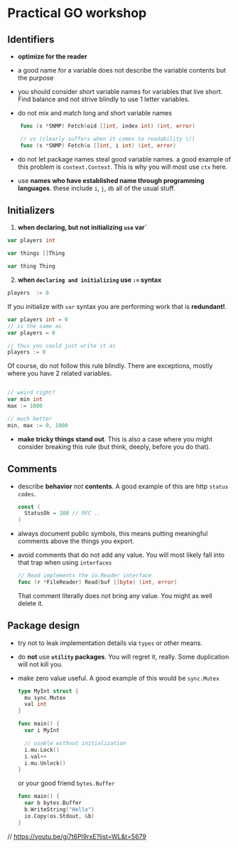 # Practical GO workshop

## Identifiers

- **optimize for the reader**

* a good name for a variable does not describe the variable contents but the purpose

- you should consider short variable names for variables that live short. Find balance and not strive blindly to use 1 letter variables.

* do not mix and match long and short variable names

```go
    func (s *SNMP) Fetch(oid []int, index int) (int, error)

    // vs (clearly suffers when it comes to readability \/)
    func (s *SNMP) Fetch(o []int, i int) (int, error)
```

- do not let package names steal good variable names.
  a good example of this problem is `context.Context`. This is why you will most use `ctx` here.

* use **names who have established name through programming languages**.
  these include `i`, `j`, `db` all of the usual stuff.

## Initializers

1. **when declaring, but not initializing `use` var`**

```go
var players int

var things []Thing

var thing Thing
```

2. **when `declaring and initializing` use `:=` syntax**

```go
players  := 0
```

If you initialize with `var` syntax you are performing work that is **redundant!**.

```go
var players int = 0
// is the same as
var players = 0

// thus you could just write it as
players := 0
```

Of course, do not follow this rule blindly. There are exceptions, mostly where you have 2 related variables.

```go

// weird right?
var min int
max := 1000

// much better
min, max := 0, 1000
```

- **make tricky things stand out**.
  This is also a case where you might consider breaking this rule (but think, deeply, before you do that).

## Comments

- describe **behavior** not **contents**.
  A good example of this are http `status codes`.

  ```go
  const (
    StatusOk = 200 // RFC ..
  )
  ```

* always document public symbols, this means putting meaningful comments above the things you export.

- avoid comments that do not add any value. You will most likely fall into that trap when using `interfaces`

  ```go
  // Read implements the io.Reader interface
  func (r *FileReader) Read(buf []byte) (int, error)
  ```

  That comment literally does not bring any value. You might as well delete it.

## Package design

- try not to leak implementation details via `types` or other means.

- do **not** use **`utility` packages**. You will regret it, really. Some duplication will not kill you.

- make zero value useful. A good example of this would be `sync.Mutex`

  ```go
  type MyInt struct {
    mu sync.Mutex
    val int
  }

  func main() {
    var i MyInt

    // usable without initialization
    i.mu.Lock()
    i.val++
    i.mu.Unlock()
  }
  ```

  or your good friend `bytes.Buffer`

  ```go
  func main() {
    var b bytes.Buffer
    b.WriteString("Hello")
    io.Copy(os.Stdout, &b)
  }
  ```

// https://youtu.be/gi7t6Pl9rxE?list=WL&t=5679
